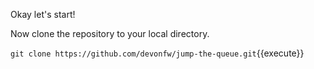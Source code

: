 Okay let&#39;s start!







Now clone the repository to your local directory.

`git clone https://github.com/devonfw/jump-the-queue.git`{{execute}}


